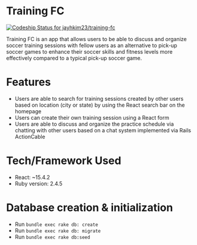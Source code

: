 # Training FC

[![Codeship Status for jayhkim23/training-fc](https://app.codeship.com/projects/b5fe3a90-9507-0137-4b99-4a14bc9dc6b5/status?branch=master)](https://app.codeship.com/projects/357065)

Training FC is an app that allows users to be able to discuss and organize soccer training sessions with fellow users as an alternative to pick-up soccer games to enhance their soccer skills and fitness levels more effectively compared to a typical pick-up soccer game.

# Features
- Users are able to search for training sessions created by other users based on location (city or state) by using the React search bar on the homepage
- Users can create their own training session using a React form
- Users are able to discuss and organize the practice schedule via chatting with other users based on a chat system implemented via Rails ActionCable

# Tech/Framework Used
- React: ~15.4.2
- Ruby version: 2.4.5

# Database creation & initialization
- Run `bundle exec rake db: create`
- Run `bundle exec rake db: migrate`
- Run `bundle exec rake db:seed`
